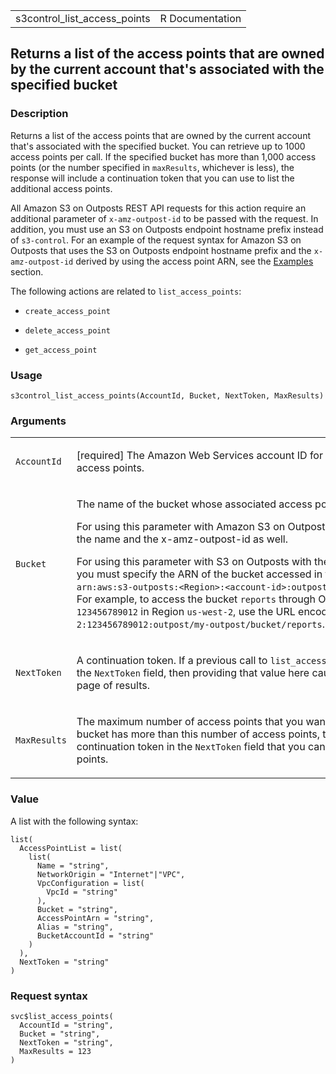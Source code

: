 <table style="width: 100%;">
<tbody>
<tr class="odd">
<td>s3control_list_access_points</td>
<td style="text-align: right;">R Documentation</td>
</tr>
</tbody>
</table>

## Returns a list of the access points that are owned by the current account that's associated with the specified bucket

### Description

Returns a list of the access points that are owned by the current
account that's associated with the specified bucket. You can retrieve up
to 1000 access points per call. If the specified bucket has more than
1,000 access points (or the number specified in `maxResults`, whichever
is less), the response will include a continuation token that you can
use to list the additional access points.

All Amazon S3 on Outposts REST API requests for this action require an
additional parameter of `x-amz-outpost-id` to be passed with the
request. In addition, you must use an S3 on Outposts endpoint hostname
prefix instead of `s3-control`. For an example of the request syntax for
Amazon S3 on Outposts that uses the S3 on Outposts endpoint hostname
prefix and the `x-amz-outpost-id` derived by using the access point ARN,
see the
[Examples](https://docs.aws.amazon.com/AmazonS3/latest/API/API_control_GetAccessPoint.html#API_control_GetAccessPoint_Examples)
section.

The following actions are related to `list_access_points`:

-   `create_access_point`

-   `delete_access_point`

-   `get_access_point`

### Usage

    s3control_list_access_points(AccountId, Bucket, NextToken, MaxResults)

### Arguments

<table>
<colgroup>
<col style="width: 35%" />
<col style="width: 65%" />
</colgroup>
<tbody>
<tr class="odd">
<td><code
id="s3control_list_access_points_:_AccountId">AccountId</code></td>
<td><p>[required] The Amazon Web Services account ID for the account
that owns the specified access points.</p></td>
</tr>
<tr class="even">
<td><code id="s3control_list_access_points_:_Bucket">Bucket</code></td>
<td><p>The name of the bucket whose associated access points you want to
list.</p>
<p>For using this parameter with Amazon S3 on Outposts with the REST
API, you must specify the name and the x-amz-outpost-id as well.</p>
<p>For using this parameter with S3 on Outposts with the Amazon Web
Services SDK and CLI, you must specify the ARN of the bucket accessed in
the format <code
style="white-space: pre;">⁠arn:aws:s3-outposts:&lt;Region&gt;:&lt;account-id&gt;:outpost/&lt;outpost-id&gt;/bucket/&lt;my-bucket-name&gt;⁠</code>.
For example, to access the bucket <code>reports</code> through Outpost
<code>my-outpost</code> owned by account <code>123456789012</code> in
Region <code>us-west-2</code>, use the URL encoding of
<code>arn:aws:s3-outposts:us-west-2:123456789012:outpost/my-outpost/bucket/reports</code>.
The value must be URL encoded.</p></td>
</tr>
<tr class="odd">
<td><code
id="s3control_list_access_points_:_NextToken">NextToken</code></td>
<td><p>A continuation token. If a previous call to
<code>list_access_points</code> returned a continuation token in the
<code>NextToken</code> field, then providing that value here causes
Amazon S3 to retrieve the next page of results.</p></td>
</tr>
<tr class="even">
<td><code
id="s3control_list_access_points_:_MaxResults">MaxResults</code></td>
<td><p>The maximum number of access points that you want to include in
the list. If the specified bucket has more than this number of access
points, then the response will include a continuation token in the
<code>NextToken</code> field that you can use to retrieve the next page
of access points.</p></td>
</tr>
</tbody>
</table>

### Value

A list with the following syntax:

    list(
      AccessPointList = list(
        list(
          Name = "string",
          NetworkOrigin = "Internet"|"VPC",
          VpcConfiguration = list(
            VpcId = "string"
          ),
          Bucket = "string",
          AccessPointArn = "string",
          Alias = "string",
          BucketAccountId = "string"
        )
      ),
      NextToken = "string"
    )

### Request syntax

    svc$list_access_points(
      AccountId = "string",
      Bucket = "string",
      NextToken = "string",
      MaxResults = 123
    )
